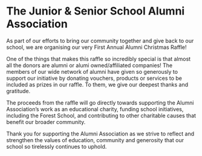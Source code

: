 # The Junior & Senior School Alumni Association

As part of our efforts to bring our community together and give back to our school, we are organising our very First Annual Alumni Christmas Raffle!

One of the things that makes this raffle so incredibly special is that almost all the donors are alumni or alumi owned/affiliated companies! The members of our wide network of alumni have given so generously to support our initiative by donating vouchers, products or services to be included as prizes in our raffle. To them, we give our deepest thanks and gratitude.

The proceeds from the raffle will go directly towards supporting the Alumni Association’s work as an educational charity, funding school initiatives, including the Forest School, and contributing to other charitable causes that benefit our broader community.

Thank you for supporting the Alumni Association as we strive to reflect and strengthen the values of education, community and generosity that our school so tirelessly continues to uphold.

